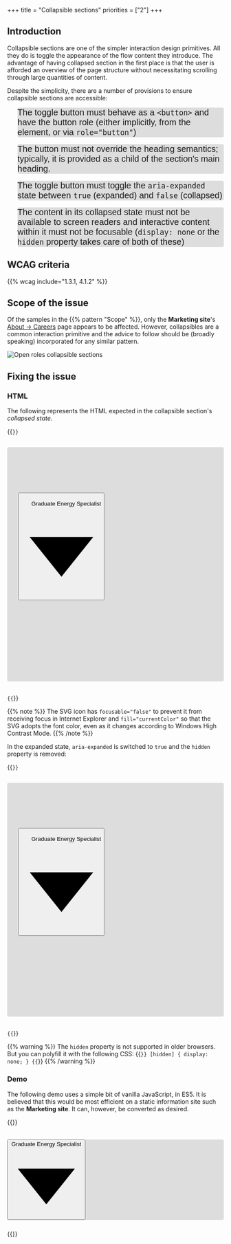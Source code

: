 +++
title = "Collapsible sections"
priorities = ["2"]
+++

## Introduction

Collapsible sections are one of the simpler interaction design primitives. All they do is toggle the appearance of the flow content they introduce. The advantage of having collapsed section in the first place is that the user is afforded an overview of the page structure without necessitating scrolling through large quantities of content.

Despite the simplicity, there are a number of provisions to ensure collapsible sections are accessible:

* The toggle button must behave as a `<button>` and have the button role (either implicitly, from the element, or via `role="button"`)
* The button must not override the heading semantics; typically, it is provided as a child of the section's main heading.
* The toggle button must toggle the `aria-expanded` state between `true` (expanded) and `false` (collapsed)
* The content in its collapsed state must not be available to screen readers and interactive content within it must not be focusable (`display: none` or the `hidden` property takes care of both of these)

## WCAG criteria

{{% wcag include="1.3.1, 4.1.2" %}}

## Scope of the issue

Of the samples in the {{% pattern "Scope" %}}, only the **Marketing site**'s [About → Careers](https://bulb.co.uk/careers) page appears to be affected. However, collapsibles are a common interaction primitive and the advice to follow should be (broadly speaking) incorporated for any similar pattern.

![Open roles collapsible sections](/images/open_roles.png)

## Fixing the issue

### HTML

The following represents the HTML expected in the collapsible section's _collapsed state_.

{{<code>}}
<li class="collapsible">
  <h3>
    <button [[[aria-expanded="false"]]]>
      <span>Graduate Energy Specialist</span>
      <svg xmlns="http://www.w3.org/2000/svg" viewBox="0 0 10 10" focusable="false">
        <path fill="currentColor" d="m1 3 4 5 4-5z"/>
      </svg>
    </button>
  </h3>
  <div class="section-content" [[[hidden]]]>
    <!-- section content -->
  </div>
</li>
{{</code>}}

{{% note %}}
The SVG icon has `focusable="false"` to prevent it from receiving focus in Internet Explorer and `fill="currentColor"` so that the SVG adopts the font color, even as it changes according to Windows High Contrast Mode.
{{% /note %}}

In the expanded state, `aria-expanded` is switched to `true` and the `hidden` property is removed:

{{<code>}}
<li class="collapsible">
  <h3>
    <button [[[aria-expanded="true"]]]>
      <span>Graduate Energy Specialist</span>
      <svg xmlns="http://www.w3.org/2000/svg" viewBox="0 0 10 10">
        <path fill="currentColor" d="m1 3 4 5 4-5z"/>
      </svg>
    </button>
  </h3>
  <div class="section-content">
    <!-- section content -->
  </div>
</li>
{{</code>}}

{{% warning %}}
The `hidden` property is not supported in older browsers. But you can polyfill it with the following CSS:
{{<code>}}
[hidden] {
  display: none;
}
{{</code>}}
{{% /warning %}}

### Demo

The following demo uses a simple bit of vanilla JavaScript, in ES5. It is believed that this would be most efficient on a static information site such as the **Marketing site**. It can, however, be converted as desired.

{{<demo>}}
<li class="collapsible">
  <h3>
    <button aria-expanded="false">
      <span>Graduate Energy Specialist</span>
      <svg xmlns="http://www.w3.org/2000/svg" viewBox="0 0 10 10" focusable="false">
        <path fill="currentColor" d="m1 3 4 5 4-5z"/>
      </svg>      
    </button>
  </h3>
  <div class="section-content" hidden>
    <p>Lorem ipsum dolor sit amet</p>
  </div>
</li>
<style>
li {
  font-family: sans-serif;
  list-style: none;
  font-size: 1.25rem;
  border-radius: 0.25rem;
  background-color: #ddd;
  margin-bottom: 1rem;
}

h3 {
  margin-bottom: 0;
}

[aria-expanded] {
  font-size: inherit;
  box-sizing: border-box;
  width: 100%;
  padding: 1rem;
  color: #fff;
  background-color: #19ac58;
  border-radius: 0.25rem;
  border: 0;
  display: flex;
  align-items: center;
  justify-content: space-between;
}

[aria-expanded] svg {
  width: 0.85rem;
  height: 0.85rem;
  display: inline-block;
  transform: rotate(180deg);
  transition: transform 0.25s ease-out;
}

[aria-expanded="true"] svg {
  transform: rotate(0deg);
}

.section-content {
  padding: 1rem;
}

/* just for the demo */
.section-content p {
  margin: 0;
}
</style>
<script>
var collapsibles = demo.querySelectorAll('.collapsible');

Array.prototype.forEach.call(collapsibles, function(collapsible) {
  var btn = collapsible.querySelector('[aria-expanded]');
  var content = collapsible.querySelector('.section-content');
  btn.addEventListener('click', function () {
    var expanded = btn.getAttribute('aria-expanded') === 'true' || false;
    btn.setAttribute('aria-expanded', !expanded);
    content.hidden = !content.hidden;
  });
});
</script>
{{</demo>}}
